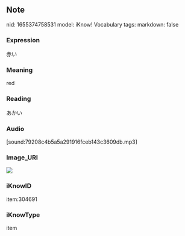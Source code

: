 ## Note
nid: 1655374758531
model: iKnow! Vocabulary
tags: 
markdown: false

### Expression
赤い

### Meaning
red

### Reading
あかい

### Audio
[sound:79208c4b5a5a291916fceb143c3609db.mp3]

### Image_URI
<img src="0d8130e367188d4894d837a532ad2e06.jpg">

### iKnowID
item:304691

### iKnowType
item
